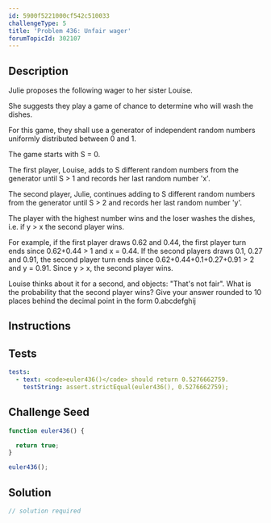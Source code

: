 ```yaml
---
id: 5900f5221000cf542c510033
challengeType: 5
title: 'Problem 436: Unfair wager'
forumTopicId: 302107
---
```


## Description

<section id='description'>

Julie proposes the following wager to her sister Louise.

She suggests they play a game of chance to determine who will wash the dishes.

For this game, they shall use a generator of independent random numbers uniformly distributed between 0 and 1.

The game starts with S = 0.

The first player, Louise, adds to S different random numbers from the generator until S > 1 and records her last random number 'x'.

The second player, Julie, continues adding to S different random numbers from the generator until S > 2 and records her last random number 'y'.

The player with the highest number wins and the loser washes the dishes, i.e. if y > x the second player wins.

For example, if the first player draws 0.62 and 0.44, the first player turn ends since 0.62+0.44 > 1 and x = 0.44. If the second players draws 0.1, 0.27 and 0.91, the second player turn ends since 0.62+0.44+0.1+0.27+0.91 > 2 and y = 0.91. Since y > x, the second player wins.

Louise thinks about it for a second, and objects: "That's not fair". What is the probability that the second player wins? Give your answer rounded to 10 places behind the decimal point in the form 0.abcdefghij

</section>

## Instructions

<section id='instructions'>

</section>

## Tests

<section id='tests'>

```yml
tests:
  - text: <code>euler436()</code> should return 0.5276662759.
    testString: assert.strictEqual(euler436(), 0.5276662759);

```

</section>

## Challenge Seed

<section id='challengeSeed'>

<div id='js-seed'>

```js
function euler436() {

  return true;
}

euler436();
```

</div>

</section>

## Solution

<section id='solution'>

```js
// solution required
```

</section>
